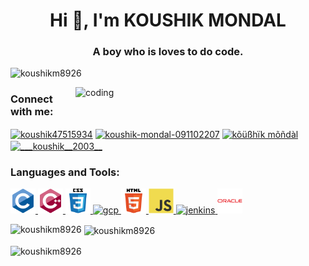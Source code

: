<h1 align="center">Hi 👋, I'm KOUSHIK MONDAL</h1>
<h3 align="center">
A boy who is loves to do code.
</h3>

<p align="left"> <img src="https://komarev.com/ghpvc/?username=koushikm8926&label=Profile%20views&color=0e75b6&style=flat" alt="koushikm8926" /> </p>
<img align="right" width="400" alt="coding" src="https://cdn.dribbble.com/users/3386630/screenshots/14146503/media/205dcd5015b68fda253cd39bf59af486.png">
<h3 align="left">Connect with me:</h3>
<p align="left">
<a href="https://twitter.com/koushik47515934" target="blank"><img align="center" src="https://raw.githubusercontent.com/rahuldkjain/github-profile-readme-generator/master/src/images/icons/Social/twitter.svg" alt="koushik47515934" height="30" width="40" /></a>
<a href="https://linkedin.com/in/koushik-mondal-091102207" target="blank"><img align="center" src="https://raw.githubusercontent.com/rahuldkjain/github-profile-readme-generator/master/src/images/icons/Social/linked-in-alt.svg" alt="koushik-mondal-091102207" height="30" width="40" /></a>
<a href="https://fb.com/kõüßhïk mõñdàl" target="blank"><img align="center" src="https://raw.githubusercontent.com/rahuldkjain/github-profile-readme-generator/master/src/images/icons/Social/facebook.svg" alt="kõüßhïk mõñdàl" height="30" width="40" /></a>
<a href="https://instagram.com/___koushik__2003__" target="blank"><img align="center" src="https://raw.githubusercontent.com/rahuldkjain/github-profile-readme-generator/master/src/images/icons/Social/instagram.svg" alt="___koushik__2003__" height="30" width="40" /></a>
</p>

<h3 align="left">Languages and Tools:</h3>
<p align="left"> <a href="https://www.cprogramming.com/" target="_blank"> <img src="https://raw.githubusercontent.com/devicons/devicon/master/icons/c/c-original.svg" alt="c" width="40" height="40"/> </a> <a href="https://www.w3schools.com/cpp/" target="_blank"> <img src="https://raw.githubusercontent.com/devicons/devicon/master/icons/cplusplus/cplusplus-original.svg" alt="cplusplus" width="40" height="40"/> </a> <a href="https://www.w3schools.com/css/" target="_blank"> <img src="https://raw.githubusercontent.com/devicons/devicon/master/icons/css3/css3-original-wordmark.svg" alt="css3" width="40" height="40"/> </a> <a href="https://cloud.google.com" target="_blank"> <img src="https://www.vectorlogo.zone/logos/google_cloud/google_cloud-icon.svg" alt="gcp" width="40" height="40"/> </a> <a href="https://www.w3.org/html/" target="_blank"> <img src="https://raw.githubusercontent.com/devicons/devicon/master/icons/html5/html5-original-wordmark.svg" alt="html5" width="40" height="40"/> </a> <a href="https://developer.mozilla.org/en-US/docs/Web/JavaScript" target="_blank"> <img src="https://raw.githubusercontent.com/devicons/devicon/master/icons/javascript/javascript-original.svg" alt="javascript" width="40" height="40"/> </a> <a href="https://www.jenkins.io" target="_blank"> <img src="https://www.vectorlogo.zone/logos/jenkins/jenkins-icon.svg" alt="jenkins" width="40" height="40"/> </a> <a href="https://www.oracle.com/" target="_blank"> <img src="https://raw.githubusercontent.com/devicons/devicon/master/icons/oracle/oracle-original.svg" alt="oracle" width="40" height="40"/> </a> </p>

<p><img align="left" src="https://github-readme-stats.vercel.app/api/top-langs?username=koushikm8926&show_icons=true&locale=en&layout=compact" alt="koushikm8926" /></p>

<p>&nbsp;<img align="center" src="https://github-readme-stats.vercel.app/api?username=koushikm8926&show_icons=true&locale=en" alt="koushikm8926" /></p>

<p><img align="center" src="https://github-readme-streak-stats.herokuapp.com/?user=koushikm8926&" alt="koushikm8926" /></p>
